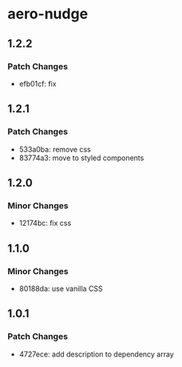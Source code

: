 # aero-nudge

## 1.2.2

### Patch Changes

- efb01cf: fix

## 1.2.1

### Patch Changes

- 533a0ba: remove css
- 83774a3: move to styled components

## 1.2.0

### Minor Changes

- 12174bc: fix css

## 1.1.0

### Minor Changes

- 80188da: use vanilla CSS

## 1.0.1

### Patch Changes

- 4727ece: add description to dependency array
